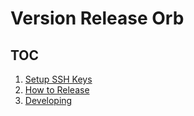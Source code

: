 # Version Release Orb

## TOC

1. [Setup SSH Keys](/docs/setup-ssh-keys.md)
2. [How to Release](/docs/how-to-release.md)
3. [Developing](/docs/developing.md)

